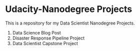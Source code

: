 # Udacity-Nanodegree Projects
This is a repository for my Data Scientist Nanodegree Projects.

1. Data Science Blog Post
2. Disaster Response Pipeline Project
3. Data Scientist Capstone Project
